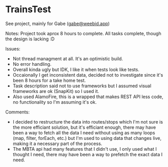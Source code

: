 # TrainsTest

See project, mainly for Gabe (gabe@weebid.app)

Notes:
Project took aprox 8 hours to complete.
All tasks complete, though the design is lacking :D

Issues:
- Not thread managment at all. It's an optimistic build.
- No error handling.
- Overall kinda ugly but IDK, I like it when tests look like tests.
- Occaionally I get inconsistent data, decided not to investigate since it's been 8 hours for a take home test.
- Task description said not to use frameworks but I assumed visual frameworks are ok (SnapKit) so I used it.
- Also used AlamoFire, this is a wrapped that makes REST API less code, no functionality so I'm assuming it's ok.

Comments:
- I decided to restructure the data into routes/stops which I'm not sure is the more efficiant solution, but it's efficiant enough, there may have been a way to fetch all the data I need without using as many loops (map, filter, forEach, etc.) but I'm used to using data that changes live, making it a necessary part of the process.
- The MBTA api had many features that I didn't use, I only used what I thought I need, there may have been a way to prefetch the exact data I need.

